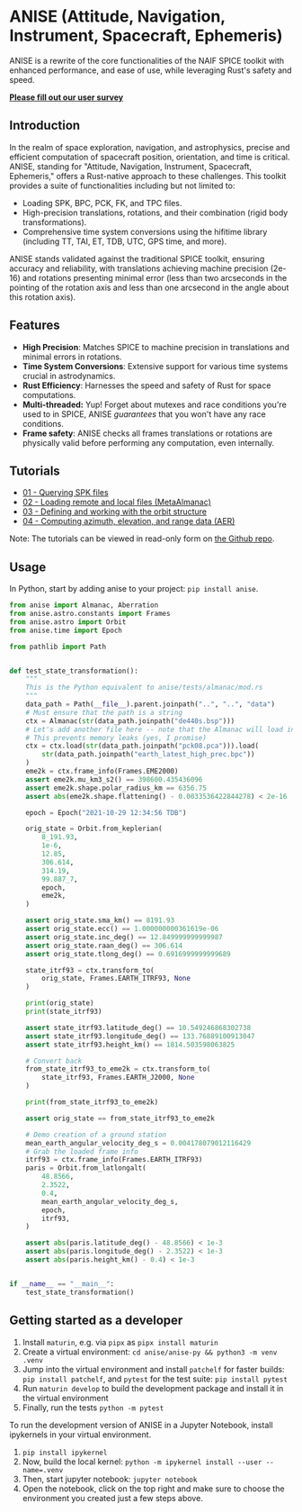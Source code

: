 # ANISE (Attitude, Navigation, Instrument, Spacecraft, Ephemeris)

ANISE is a rewrite of the core functionalities of the NAIF SPICE toolkit with enhanced performance, and ease of use, while leveraging Rust's safety and speed.

[**Please fill out our user survey**](https://7ug5imdtt8v.typeform.com/to/qYDB14Hj)

## Introduction

In the realm of space exploration, navigation, and astrophysics, precise and efficient computation of spacecraft position, orientation, and time is critical. ANISE, standing for "Attitude, Navigation, Instrument, Spacecraft, Ephemeris," offers a Rust-native approach to these challenges. This toolkit provides a suite of functionalities including but not limited to:

+ Loading SPK, BPC, PCK, FK, and TPC files.
+ High-precision translations, rotations, and their combination (rigid body transformations).
+ Comprehensive time system conversions using the hifitime library (including TT, TAI, ET, TDB, UTC, GPS time, and more).

ANISE stands validated against the traditional SPICE toolkit, ensuring accuracy and reliability, with translations achieving machine precision (2e-16) and rotations presenting minimal error (less than two arcseconds in the pointing of the rotation axis and less than one arcsecond in the angle about this rotation axis).

## Features

+ **High Precision**: Matches SPICE to machine precision in translations and minimal errors in rotations.
+ **Time System Conversions**: Extensive support for various time systems crucial in astrodynamics.
+ **Rust Efficiency**: Harnesses the speed and safety of Rust for space computations.
+ **Multi-threaded:** Yup! Forget about mutexes and race conditions you're used to in SPICE, ANISE _guarantees_ that you won't have any race conditions.
+ **Frame safety**: ANISE checks all frames translations or rotations are physically valid before performing any computation, even internally.

## Tutorials

- [01 - Querying SPK files](./tutorials/Tutorial%2001%20-%20Querying%20SPK%20files.ipynb)
- [02 - Loading remote and local files (MetaAlmanac)](./tutorials/Tutorial%2002%20-%20Loading%20remote%20SPICE%20and%20ANISE%20files%20(meta%20almanac).ipynb)
- [03 - Defining and working with the orbit structure](./tutorials/Tutorial%2003%20-%20Defining%20and%20working%20with%20the%20Orbit%20structure.ipynb)
- [04 - Computing azimuth, elevation, and range data (AER)](./tutorials/Tutorial%2004%20-%20Computing%20Azimuth%20Elevation%20and%20Range%20data.ipynb)

Note: The tutorials can be viewed in read-only form on [the Github repo](https://github.com/nyx-space/anise/tree/master/anise-py/tutorials).

## Usage

In Python, start by adding anise to your project: `pip install anise`.

```python
from anise import Almanac, Aberration
from anise.astro.constants import Frames
from anise.astro import Orbit
from anise.time import Epoch

from pathlib import Path


def test_state_transformation():
    """
    This is the Python equivalent to anise/tests/almanac/mod.rs
    """
    data_path = Path(__file__).parent.joinpath("..", "..", "data")
    # Must ensure that the path is a string
    ctx = Almanac(str(data_path.joinpath("de440s.bsp")))
    # Let's add another file here -- note that the Almanac will load into a NEW variable, so we must overwrite it!
    # This prevents memory leaks (yes, I promise)
    ctx = ctx.load(str(data_path.joinpath("pck08.pca"))).load(
        str(data_path.joinpath("earth_latest_high_prec.bpc"))
    )
    eme2k = ctx.frame_info(Frames.EME2000)
    assert eme2k.mu_km3_s2() == 398600.435436096
    assert eme2k.shape.polar_radius_km == 6356.75
    assert abs(eme2k.shape.flattening() - 0.0033536422844278) < 2e-16

    epoch = Epoch("2021-10-29 12:34:56 TDB")

    orig_state = Orbit.from_keplerian(
        8_191.93,
        1e-6,
        12.85,
        306.614,
        314.19,
        99.887_7,
        epoch,
        eme2k,
    )

    assert orig_state.sma_km() == 8191.93
    assert orig_state.ecc() == 1.000000000361619e-06
    assert orig_state.inc_deg() == 12.849999999999987
    assert orig_state.raan_deg() == 306.614
    assert orig_state.tlong_deg() == 0.6916999999999689

    state_itrf93 = ctx.transform_to(
        orig_state, Frames.EARTH_ITRF93, None
    )

    print(orig_state)
    print(state_itrf93)

    assert state_itrf93.latitude_deg() == 10.549246868302738
    assert state_itrf93.longitude_deg() == 133.76889100913047
    assert state_itrf93.height_km() == 1814.503598063825

    # Convert back
    from_state_itrf93_to_eme2k = ctx.transform_to(
        state_itrf93, Frames.EARTH_J2000, None
    )

    print(from_state_itrf93_to_eme2k)

    assert orig_state == from_state_itrf93_to_eme2k

    # Demo creation of a ground station
    mean_earth_angular_velocity_deg_s = 0.004178079012116429
    # Grab the loaded frame info
    itrf93 = ctx.frame_info(Frames.EARTH_ITRF93)
    paris = Orbit.from_latlongalt(
        48.8566,
        2.3522,
        0.4,
        mean_earth_angular_velocity_deg_s,
        epoch,
        itrf93,
    )

    assert abs(paris.latitude_deg() - 48.8566) < 1e-3
    assert abs(paris.longitude_deg() - 2.3522) < 1e-3
    assert abs(paris.height_km() - 0.4) < 1e-3


if __name__ == "__main__":
    test_state_transformation()

```

## Getting started as a developer
 
1. Install `maturin`, e.g. via `pipx` as `pipx install maturin`
1. Create a virtual environment: `cd anise/anise-py && python3 -m venv .venv`
1. Jump into the virtual environment and install `patchelf` for faster builds: `pip install patchelf`, and `pytest` for the test suite: `pip install pytest`
1. Run `maturin develop` to build the development package and install it in the virtual environment
1. Finally, run the tests `python -m pytest`

To run the development version of ANISE in a Jupyter Notebook, install ipykernels in your virtual environment.

1. `pip install ipykernel`
1. Now, build the local kernel: `python -m ipykernel install --user --name=.venv`
1. Then, start jupyter notebook: `jupyter notebook`
1. Open the notebook, click on the top right and make sure to choose the environment you created just a few steps above.
